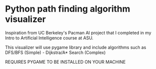 # Python path finding algorithm visualizer

Inspiration from UC Berkeley's Pacman AI project that I completed in my Intro to Artificial Intelligence course at ASU.

This visualizer will use pygame library and include algorithms such as DFS/BFS (Simple) - Dijkstra/A\* Search (Complex)


REQUIRES PYGAME TO BE INSTALLED ON YOUR MACHINE
